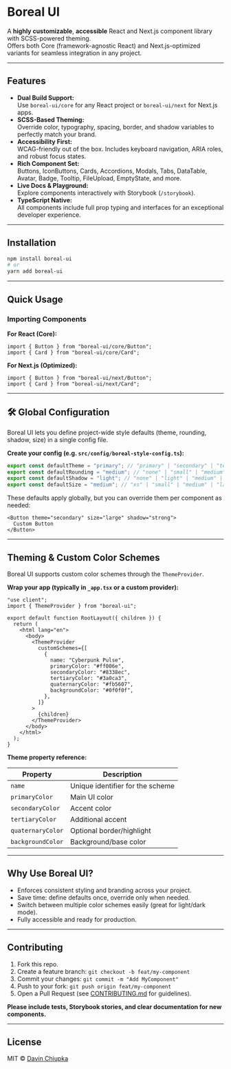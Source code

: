 # Boreal UI

A **highly customizable**, **accessible** React and Next.js component library with SCSS-powered theming.  
Offers both Core (framework-agnostic React) and Next.js-optimized variants for seamless integration in any project.

---

## Features

- **Dual Build Support:**  
  Use `boreal-ui/core` for any React project or `boreal-ui/next` for Next.js apps.
- **SCSS-Based Theming:**  
  Override color, typography, spacing, border, and shadow variables to perfectly match your brand.
- **Accessibility First:**  
  WCAG-friendly out of the box. Includes keyboard navigation, ARIA roles, and robust focus states.
- **Rich Component Set:**  
  Buttons, IconButtons, Cards, Accordions, Modals, Tabs, DataTable, Avatar, Badge, Tooltip, FileUpload, EmptyState, and more.
- **Live Docs & Playground:**  
  Explore components interactively with Storybook (`/storybook`).
- **TypeScript Native:**  
  All components include full prop typing and interfaces for an exceptional developer experience.

---

## Installation

```bash
npm install boreal-ui
# or
yarn add boreal-ui
```

---

## Quick Usage

### Importing Components

**For React (Core):**

```tsx
import { Button } from "boreal-ui/core/Button";
import { Card } from "boreal-ui/core/Card";
```

**For Next.js (Optimized):**

```tsx
import { Button } from "boreal-ui/next/Button";
import { Card } from "boreal-ui/next/Card";
```

---

## 🛠️ Global Configuration

Boreal UI lets you define project-wide style defaults (theme, rounding, shadow, size) in a single config file.

**Create your config (e.g. `src/config/boreal-style-config.ts`):**

```ts
export const defaultTheme = "primary"; // "primary" | "secondary" | "tertiary" |"quaternary"
export const defaultRounding = "medium"; // "none" | "small" | "medium" | "large" | "full"
export const defaultShadow = "light"; // "none" | "light" | "medium" | "strong" | "intense"
export const defaultSize = "medium"; // "xs" | "small" | "medium" | "large" | "xl"
```

These defaults apply globally, but you can override them per component as needed:

```tsx
<Button theme="secondary" size="large" shadow="strong">
  Custom Button
</Button>
```

---

## Theming & Custom Color Schemes

Boreal UI supports custom color schemes through the `ThemeProvider`.

**Wrap your app (typically in `_app.tsx` or a custom provider):**

```tsx
"use client";
import { ThemeProvider } from "boreal-ui";

export default function RootLayout({ children }) {
  return (
    <html lang="en">
      <body>
        <ThemeProvider
          customSchemes={[
            {
              name: "Cyberpunk Pulse",
              primaryColor: "#ff006e",
              secondaryColor: "#8338ec",
              tertiaryColor: "#3a0ca3",
              quaternaryColor: "#fb5607",
              backgroundColor: "#0f0f0f",
            },
          ]}
        >
          {children}
        </ThemeProvider>
      </body>
    </html>
  );
}
```

**Theme property reference:**

| Property          | Description                      |
| ----------------- | -------------------------------- |
| `name`            | Unique identifier for the scheme |
| `primaryColor`    | Main UI color                    |
| `secondaryColor`  | Accent color                     |
| `tertiaryColor`   | Additional accent                |
| `quaternaryColor` | Optional border/highlight        |
| `backgroundColor` | Background/base color            |

---

## Why Use Boreal UI?

- Enforces consistent styling and branding across your project.
- Save time: define defaults once, override only when needed.
- Switch between multiple color schemes easily (great for light/dark mode).
- Fully accessible and ready for production.

---

## Contributing

1. Fork this repo.
2. Create a feature branch: `git checkout -b feat/my-component`
3. Commit your changes: `git commit -m "Add MyComponent"`
4. Push to your fork: `git push origin feat/my-component`
5. Open a Pull Request (see [CONTRIBUTING.md](CONTRIBUTING.md) for guidelines).

**Please include tests, Storybook stories, and clear documentation for new components.**

---

## License

MIT © [Davin Chiupka](https://davinchiupka.com)
